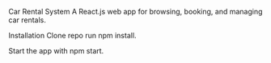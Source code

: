 Car Rental System
A React.js web app for browsing, booking, and managing car rentals.

Installation
Clone repo 
run npm install.

Start the app with npm start.
